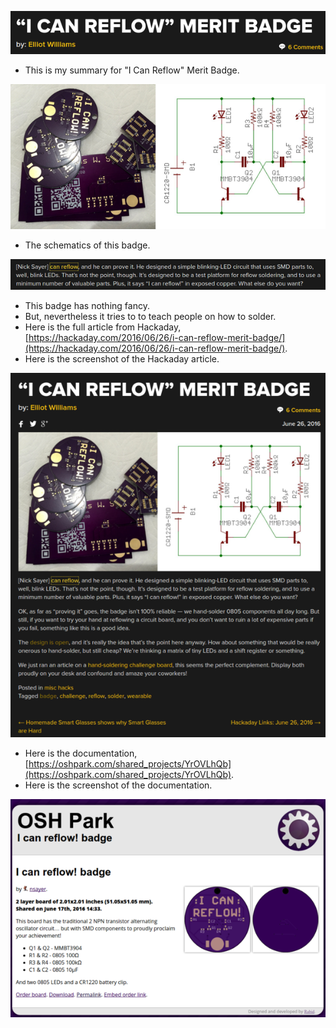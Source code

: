 ![./20161107-0034-gmt+2-brp-state-of-the-art-9-i-can-reflow-merit-badge-1.png](./20161107-0034-gmt+2-brp-state-of-the-art-9-i-can-reflow-merit-badge-1.png)

* This is my summary for "I Can Reflow" Merit Badge.

![./20161107-0034-gmt+2-brp-state-of-the-art-9-i-can-reflow-merit-badge-2.png](./20161107-0034-gmt+2-brp-state-of-the-art-9-i-can-reflow-merit-badge-2.png)

* The schematics of this badge.

![./20161107-0034-gmt+2-brp-state-of-the-art-9-i-can-reflow-merit-badge-3.png](./20161107-0034-gmt+2-brp-state-of-the-art-9-i-can-reflow-merit-badge-3.png)

* This badge has nothing fancy.
* But, nevertheless it tries to to teach people on how to solder.
* Here is the full article from Hackaday, [https://hackaday.com/2016/06/26/i-can-reflow-merit-badge/](https://hackaday.com/2016/06/26/i-can-reflow-merit-badge/).
* Here is the screenshot of the Hackaday article.

![./20161107-0034-gmt+2-brp-state-of-the-art-9-i-can-reflow-merit-badge-4.png](./20161107-0034-gmt+2-brp-state-of-the-art-9-i-can-reflow-merit-badge-4.png)

* Here is the documentation, [https://oshpark.com/shared_projects/YrOVLhQb](https://oshpark.com/shared_projects/YrOVLhQb).
* Here is the screenshot of the documentation.

![./20161107-0034-gmt+2-brp-state-of-the-art-9-i-can-reflow-merit-badge-5.png](./20161107-0034-gmt+2-brp-state-of-the-art-9-i-can-reflow-merit-badge-5.png)
